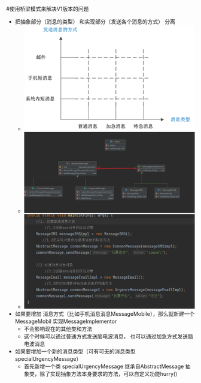 #使用桥梁模式来解决V1版本的问题
- 把抽象部分（消息的类型） 和实现部分（发送各个消息的方式） 分离
    - ![img.png](img.png)
    - ![img_1.png](img_1.png)
    - ![img_2.png](img_2.png)
- 如果要增加 消息方式（比如手机消息消息MessageMobile），那么就新建一个MessageMobil 实现MessageImplementor
  - 不会影响现在的其他类和方法
  - 这个时候可以通过普通方式发送脑电波消息， 也可以通过加急方式发送脑电波消息
- 如果要增加一个新的消息类型（可有可无的消息类型 specialUrgencyMessage） 
  - 首先新增一个类 specialUrgencyMessage 继承自AbstractMessage 抽象类，除了实现抽象方法本身要求的方法，可以自定义功能hurry()
